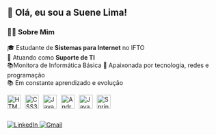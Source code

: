 ## 👋 Olá, eu sou a Suene Lima!

### 👩‍💻 Sobre Mim

🎓 Estudante de **Sistemas para Internet** no IFTO  
💼 Atuando como **Suporte de TI**  
📚Monitora de Informática Básica
🚀 Apaixonada por tecnologia, redes e programação  
📚 Em constante aprendizado e evolução


<div style="display: flex; gap: 10px; flex-wrap: wrap;">
  <img height="32" src="https://cdn.jsdelivr.net/gh/devicons/devicon/icons/html5/html5-original.svg" alt="HTML5">
  <img height="32" src="https://cdn.jsdelivr.net/gh/devicons/devicon/icons/css3/css3-original.svg" alt="CSS3">
  <img height="32" src="https://cdn.jsdelivr.net/gh/devicons/devicon/icons/javascript/javascript-original.svg" alt="JavaScript">
  <img height="32" src="https://cdn.jsdelivr.net/gh/devicons/devicon/icons/android/android-original.svg" alt="Android">
  <img height="32" src="https://cdn.jsdelivr.net/gh/devicons/devicon/icons/java/java-original.svg" alt="Java">
  <img height="32" src="https://cdn.jsdelivr.net/gh/devicons/devicon/icons/spring/spring-original.svg" alt="Spring">
</div>


## 

<div> 
  <a href="https://www.linkedin.com/in/suene-ferreira-543050223" target="_blank">
    <img src="https://img.shields.io/badge/-LinkedIn-%230077B5?style=for-the-badge&logo=linkedin&logoColor=white" alt="LinkedIn">
  </a>
  <a href="mailto:suenelima94@gmail.com?subject=Contato%20via%20GitHub">
    <img src="https://img.shields.io/badge/Gmail-D14836?style=for-the-badge&logo=gmail&logoColor=white" alt="Gmail">
  </a>
</div>
